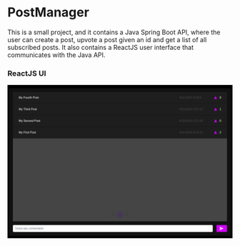 # PostManager
This is a small project, and it contains a Java Spring Boot API, where the user can create a post, upvote a post given an id and get a list of all subscribed posts. It also contains a ReactJS user interface that communicates with the Java API.

### ReactJS UI
![alt text](https://github.com/guipernicone/PostManager/blob/develop/Img/Captura%20de%20tela%20de%202020-12-04%2000-42-38.png?raw=true)
